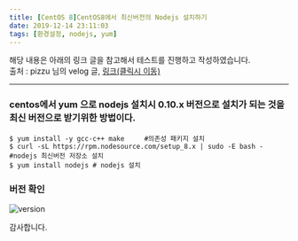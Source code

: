 ```yaml
---
title: [CentOS 8]CentOS8에서 최신버전의 Nodejs 설치하기
date: 2019-12-14 23:11:03
tags: [환경설정, nodejs, yum]
---
```


해당 내용은 아래의 링크 글을 참고해서 테스트를 진행하고 작성하였습니다. <br>
출처 : pizzu 님의 velog 글, [링크(클릭시 이동)](https://velog.io/@pizzu/centos-nodejs-%EC%B5%9C%EC%84%A0%EB%B2%84%EC%A0%84-%EC%84%A4%EC%B9%98%EB%B2%95)

---

### centos에서 yum 으로 nodejs 설치시 0.10.x 버전으로 설치가 되는 것을 최신 버전으로 받기위한 방법이다.


```shell
$ yum install -y gcc-c++ make     #의존성 패키지 설치
$ curl -sL https://rpm.nodesource.com/setup_8.x | sudo -E bash - #nodejs 최신버전 저장소 설치
$ yum install nodejs # nodejs 설치
```

### 버전 확인
<img src="https://i.ibb.co/9gdwsF1/version.png" alt="version" style="max-width:100%; height:auto;" border="0"/><br>

감사합니다.